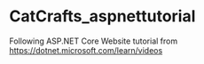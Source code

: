 # CatCrafts_aspnettutorial
Following ASP.NET Core Website tutorial from https://dotnet.microsoft.com/learn/videos
